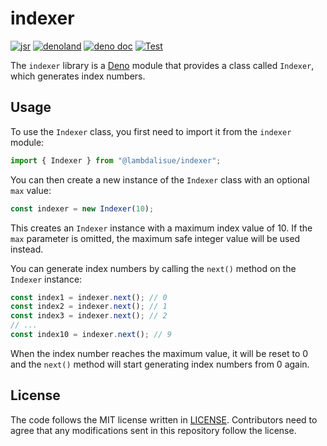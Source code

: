 # indexer

[![jsr](https://img.shields.io/jsr/v/%40lambdalisue/indexer?logo=javascript&logoColor=white)](https://jsr.io/@lambdalisue/indexer)
[![denoland](https://img.shields.io/github/v/release/lambdalisue/deno-indexer?logo=deno&label=denoland)](https://github.com/lambdalisue/deno-indexer/releases)
[![deno doc](https://doc.deno.land/badge.svg)](https://doc.deno.land/https/deno.land/x/indexer/mod.ts)
[![Test](https://github.com/lambdalisue/deno-indexer/workflows/Test/badge.svg)](https://github.com/lambdalisue/deno-indexer/actions?query=workflow%3ATest)

The `indexer` library is a [Deno] module that provides a class called `Indexer`,
which generates index numbers.

## Usage

To use the `Indexer` class, you first need to import it from the `indexer`
module:

```typescript
import { Indexer } from "@lambdalisue/indexer";
```

You can then create a new instance of the `Indexer` class with an optional `max`
value:

```typescript
const indexer = new Indexer(10);
```

This creates an `Indexer` instance with a maximum index value of 10. If the
`max` parameter is omitted, the maximum safe integer value will be used instead.

You can generate index numbers by calling the `next()` method on the `Indexer`
instance:

```typescript
const index1 = indexer.next(); // 0
const index2 = indexer.next(); // 1
const index3 = indexer.next(); // 2
// ...
const index10 = indexer.next(); // 9
```

When the index number reaches the maximum value, it will be reset to 0 and the
`next()` method will start generating index numbers from 0 again.

## License

The code follows the MIT license written in [LICENSE](./LICENSE). Contributors
need to agree that any modifications sent in this repository follow the license.

[Deno]: https://deno.land/
